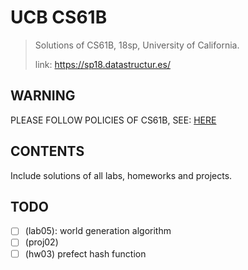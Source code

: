 # UCB CS61B

> Solutions of CS61B, 18sp, University of California.
> 
> link: https://sp18.datastructur.es/

## WARNING

PLEASE FOLLOW POLICIES OF CS61B,  SEE: [HERE](https://sp18.datastructur.es/about.html#policy-on-collaboration-and-cheating) 

## CONTENTS

Include solutions of all labs, homeworks and projects.

## TODO

- [ ] (lab05): world generation algorithm
- [ ] (proj02)
- [ ] (hw03) prefect hash function
